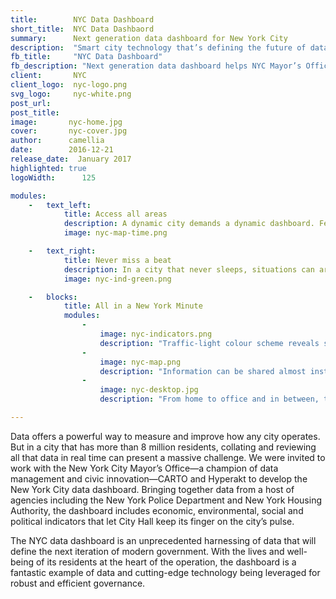 ```yaml
---
title:        NYC Data Dashboard 
short_title:  NYC Data Dashbaord
summary:      Next generation data dashboard for New York City
description:  "Smart city technology that’s defining the future of data-driven city management"
fb_title:     "NYC Data Dashboard"
fb_description: "Next generation data dashboard helps NYC Mayor’s Office keep its finger on the city’s pulse"
client:       NYC
client_logo:  nyc-logo.png
svg_logo:     nyc-white.png
post_url:     
post_title:  
image:       nyc-home.jpg
cover:       nyc-cover.jpg
author:      camellia
date:        2016-12-21
release_date:  January 2017           
highlighted: true
logoWidth:      125

modules:
    -   text_left:
            title: Access all areas
            description: A dynamic city demands a dynamic dashboard. Featuring a powerful backend from CARTO and intuitive design by Hyperakt, the dashboard is fast and responsive on every device. At a glance, city employees can see what’s happening across the city and zoom in on specific locations or periods of time. Options to explore the data numerically, in charts, or in interactive maps offer deep insight that can be used to make timely, effective decisions. And, with its range of viewing options, each person can customise the dashboard so it’s set up perfectly for their day to day routine. 
            image: nyc-map-time.png

    -   text_right:
            title: Never miss a beat
            description: In a city that never sleeps, situations can arise and change fast. With this in mind, we made it easy for city employees to set up alerts that will ensure they never miss a thing. A few clicks is all that’s needed to set up email notifications that will be sent every time a specific indicator changes or passes a certain threshold. When information needs to be shared, that’s easy to do too: a simple press and hold on the relevant data will pop open a ready-to-send email.
            image: nyc-ind-green.png

    -   blocks:
            title: All in a New York Minute
            modules:
                - 
                    image: nyc-indicators.png
                    description: "Traffic-light colour scheme reveals status of every indicator at a glance."
                - 
                    image: nyc-map.png
                    description: "Information can be shared almost instantly by simply touching the data."
                - 
                    image: nyc-desktop.jpg
                    description: "From home to office and in between, the dashboard is accessible on any device."

---
```

Data offers a powerful way to measure and improve how any city operates. But in a city that has more than 8 million residents, collating and reviewing all that data in real time can present a massive challenge. We were invited to work with the New York City Mayor’s Office—a champion of data management and civic innovation—CARTO and Hyperakt to develop the New York City data dashboard. Bringing together data from a host of agencies including the New York Police Department and New York Housing Authority, the dashboard includes economic, environmental, social and political indicators that let City Hall keep its finger on the city’s pulse. 

The NYC data dashboard is an unprecedented harnessing of data that will define the next iteration of modern government. With the lives and well-being of its residents at the heart of the operation, the dashboard is a fantastic example of data and cutting-edge technology being leveraged for robust and efficient governance.
